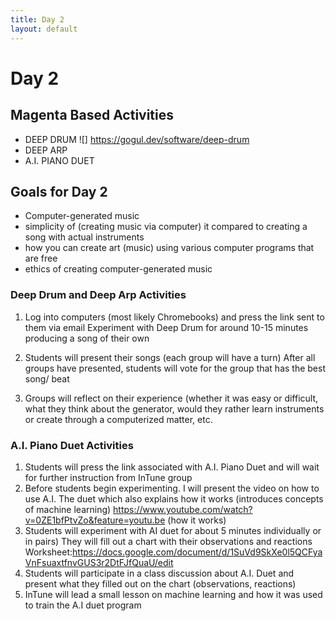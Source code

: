 ```yaml
---
title: Day 2
layout: default
--- 
```


# Day 2

## Magenta Based Activities

*   DEEP DRUM
![] https://gogul.dev/software/deep-drum
*   DEEP ARP
* A.I. PIANO DUET

## Goals for Day 2

*   Computer-generated music
*   simplicity of (creating music via computer) it compared to creating a song with actual instruments
*   how you can create art (music) using various computer programs that are free 
*   ethics of creating computer-generated music

### Deep Drum and Deep Arp Activities

1. Log into computers (most likely Chromebooks) and press the link sent to them via email 
Experiment with Deep Drum for around 10-15 minutes producing a song of their own 

2. Students will present their songs (each group will have a turn)
After all groups have presented, students will vote for the group that has the best song/ beat

3. Groups will reflect on their experience (whether it was easy or difficult, what they think about the generator, would they rather learn instruments or create through a computerized matter, etc. 

### A.I. Piano Duet Activities

1. Students will press the link associated with A.I. Piano Duet and will wait for further instruction from InTune group
2. Before students begin experimenting. I will present the video on how to use A.I. The duet which also explains how it works (introduces concepts of machine learning) 
https://www.youtube.com/watch?v=0ZE1bfPtvZo&feature=youtu.be (how it works)
3. Students will experiment with AI duet for about 5 minutes individually or in pairs)
They will fill out a chart with their observations and reactions 
Worksheet:https://docs.google.com/document/d/1SuVd9SkXe0l5QCFyaVnFsuaxtfnvGUS3r2DtFJfQuaU/edit
4. Students will participate in a class discussion about A.I. Duet and present what they filled out on the chart (observations, reactions)
5. InTune will lead a small lesson on machine learning and how it was used to train the A.I duet program 



